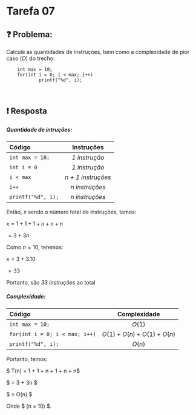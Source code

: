 # Tarefa 07

## :question: Problema:

Calcule as quantidades de instruções, bem como a
complexidade de pior caso $(O)$ do trecho:

        int max = 10;
        for(int i = 0; i < max; i++)
                printf("%d", i);

<br>

## :exclamation: Resposta 

##### Quantidade de intruções:

Código | Instruções
:----- | :----------:
`int max = 10;`| *1 instrução*
`int i = 0`| *1 instrução*
`i < max`| *n + 1 instruções*
`i++`| *n instruções* 
`printf("%d", i);`| *n instruções*

Então, $x$ sendo o número total de instruções, temos:

$x = 1+1+1+n+n+n$

$= 3 + 3n$

Como $n = 10$, teremos:

$x = 3 + 3.10$

$=33$

Portanto, são *33 instruções* ao total


##### Complexidade:

Código | Complexidade
:----- | :----------:
`int max = 10;`| $O(1)$
`for(int i = 0; i < max; i++)`| $O(1) + O(n)+O(1) + O(n)$
`printf("%d", i);`| $O(n)$

Portanto, temos:

$ T(n) = 1 + 1 + n + 1 + n + n$

$ = 3 + 3n $

$ = O(n) $

Onde $ (n = 10) $.





